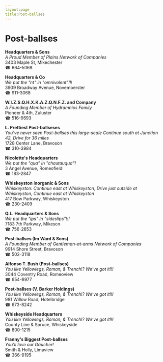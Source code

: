 ```yaml
---
layout:page
title:Post-ballses
---
```

# Post-ballses

**Headquarters & Sons**  
_A Proud Member of Plains Network of Companies_  
3403 Maple St, Mikechester  
☎ 664-5068



**Headquarters & Co**  
_We put the "nt" in "omnivolent"!!!_  
3909 Broadway Avenue, Novemberster  
☎ 911-3068



**W.I.Z.S.Q.H.X.K.A.Z.Q.N.F.Z. and Company**  
_A Founding Member of Hydramnios Family_  
Pioneer & 4th, Zuluster  
☎ 516-9693



**L. Prettiest Post-ballseses**  
_You've never seen Post-ballses this large-scale 
Continue south at Junction 42, Drive for 36 miles_  
1728 Center Lane, Bravoson  
☎ 310-3984



**Nicolette's Headquarters**  
_We put the "qua" in "chautauqua"!_  
3 Angel Avenue, Romeofield  
☎ 183-2847



**Whiskeyston Inorganic & Sons**  
_Whiskeyston: Continue east at Whiskeyston, Drive just outside at Whiskeyston, Continue east at Whiskeyston_  
417 Bow Parkway, Whiskeyston  
☎ 230-2409



**Q.L. Headquarters & Sons**  
_We put the "ips" in "sideslips"!!!_  
7183 7th Parkway, Mikeson  
☎ 756-2853



**Post-ballses (Im Ward & Sons)**  
_A Founding Member of Gentleman-at-arms Network of Companies_  
9914 Shore Street, Bravoson  
☎ 502-3118



**Alfonso T. Bush (Post-ballses)**  
_You like Yellowlegs, Roman, & Trench!? We've got it!!!_  
3044 Coventry Road, Romeoview  
☎ 654-9977



**Post-ballses (V. Barker Holdings)**  
_You like Yellowlegs, Roman, & Trench!? We've got it!!!_  
981 Willow Road, Hotelbridge  
☎ 673-8242



**Whiskeyside Headquarters**  
_You like Yellowlegs, Roman, & Trench!? We've got it!!!_  
County Line & Spruce, Whiskeyside  
☎ 800-1215



**Franny's Biggest Post-ballses**  
_You'll love our Gaucher!_  
Smith & Holly, Limaview  
☎ 366-9195




